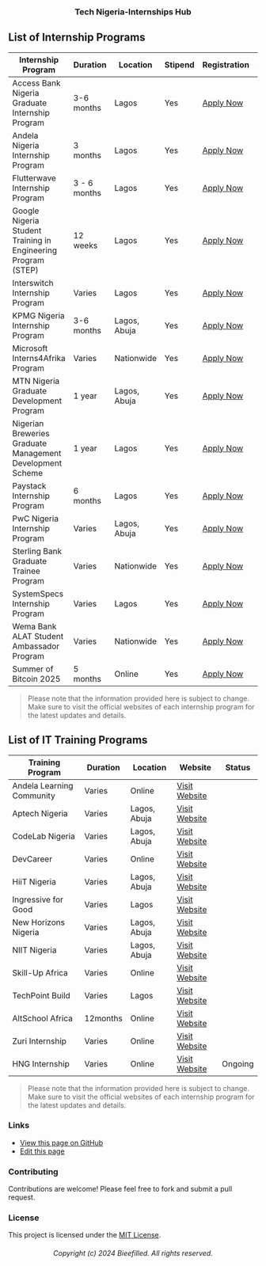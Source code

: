 <h3 align="center">Tech Nigeria-Internships Hub </h3>


## List of Internship Programs

| Internship Program                                            | Duration     | Location     | Stipend | Registration                                                                 | Status/Deadline  |
| ------------------------------------------------------------- | ------------ | ------------ | ------- | ---------------------------------------------------------------------------- | ---------------- |
| Access Bank Nigeria Graduate Internship Program               | 3-6 months   | Lagos        | Yes     | [Apply Now](https://www.accessbankplc.com/careers/job-opportunities)         |                    
| Andela Nigeria Internship Program                             | 3 months     | Lagos        | Yes     | [Apply Now](https://andela.com/careers)                                      |
| Flutterwave Internship Program                                | 3 - 6 months | Lagos        | Yes     | [Apply Now](https://flutterwave.com/careers)                                 |
| Google Nigeria Student Training in Engineering Program (STEP) | 12 weeks     | Lagos        | Yes     | [Apply Now](https://buildyourfuture.withgoogle.com/programs/step/)           |
| Interswitch Internship Program                                | Varies       | Lagos        | Yes     | [Apply Now](https://www.interswitchgroup.com/careers)                        |
| KPMG Nigeria Internship Program                               | 3-6 months   | Lagos, Abuja | Yes     | [Apply Now](https://www.kpmg.com)                                            |
| Microsoft Interns4Afrika Program                              | Varies       | Nationwide   | Yes     | [Apply Now](https://www.microsoft.com/en-af/Interns4Afrika)                  |
| MTN Nigeria Graduate Development Program                      | 1 year       | Lagos, Abuja | Yes     | [Apply Now](https://group.mtn.com/careers/)                                  |
| Nigerian Breweries Graduate Management Development Scheme     | 1 year       | Lagos        | Yes     | [Apply Now](https://www.nigerianbreweries.com)                               |
| Paystack Internship Program                                   | 6 months     | Lagos        | Yes     | [Apply Now](https://paystack.com/careers)                                    |
| PwC Nigeria Internship Program                                | Varies       | Lagos, Abuja | Yes     | [Apply Now](https://www.pwc.com/ng/en/careers/internship-opportunities.html) |
| Sterling Bank Graduate Trainee Program                        | Varies       | Nationwide   | Yes     | [Apply Now](https://sterling.ng/graduatetrainee)                             |
| SystemSpecs Internship Program                                | Varies       | Lagos        | Yes     | [Apply Now](https://systemspecs.com.ng/the-academy/)                         |
| Wema Bank ALAT Student Ambassador Program                     | Varies       | Nationwide   | Yes     | [Apply Now](https://www.alat.ng/ambassadors)                                 |
| Summer of Bitcoin 2025                                        | 5 months     | Online       | Yes     | [Apply Now](https://summerofbitcoin.org)                                     | Feb 15 


> Please note that the information provided here is subject to change. Make sure to visit the official websites of each internship program for the latest updates and details.


## List of IT Training Programs

| Training Program          | Duration | Location     | Website                                        | Status           |
| ------------------------- | -------- | ------------ | ---------------------------------------------- | -------------    |
| Andela Learning Community | Varies   | Online       | [Visit Website](https://andela.com/alc)        |
| Aptech Nigeria            | Varies   | Lagos, Abuja | [Visit Website](https://www.aptech-ng.com)     |
| CodeLab Nigeria           | Varies   | Lagos, Abuja | [Visit Website](https://www.codelab.com.ng)    |
| DevCareer                 | Varies   | Online       | [Visit Website](https://devcareer.io)          |
| HiiT Nigeria              | Varies   | Lagos, Abuja | [Visit Website](https://www.hiitplc.com)       |
| Ingressive for Good       | Varies   | Lagos        | [Visit Website](https://ingressive.org)        |
| New Horizons Nigeria      | Varies   | Lagos, Abuja | [Visit Website](https://www.newhorizons.com)   |
| NIIT Nigeria              | Varies   | Lagos, Abuja | [Visit Website](https://www.niit.com)          |
| Skill-Up Africa           | Varies   | Online       | [Visit Website](https://www.skillupafrica.com) |
| TechPoint Build           | Varies   | Lagos        | [Visit Website](https://techpoint.africa)      |
| AltSchool Africa          | 12months | Online       | [Visit Website](https://altschoolafrica.com)   |
| Zuri Internship           | Varies   | Online       | [Visit Website](https://internship.zuri.team)  |
| HNG Internship            | Varies   | Online       | [Visit Website](https://hng.tech/)             | Ongoing


> Please note that the information provided here is subject to change. Make sure to visit the official websites of each internship program for the latest updates and details.

### Links

* [View this page on GitHub](https://github.com/Petsamuel/Tech-Internship-NG)
* [Edit this page](https://github.com/Petsamuel/Tech-Internship-NG/edit/main/README.md)

### Contributing

Contributions are welcome! Please feel free to fork and submit a pull request.

### License

This project is licensed under the [MIT License](https://opensource.org/licenses/MIT).

<h6 align="center">Copyright (c) 2024 Bieefilled. All rights reserved.</h6>
